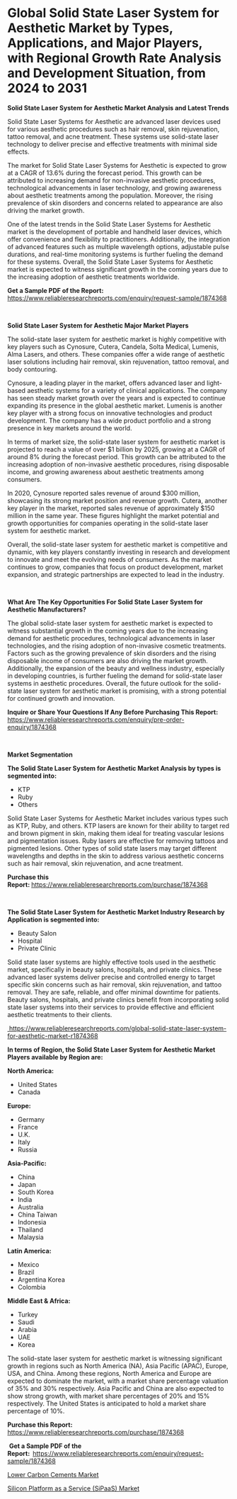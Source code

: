 <p><h1>Global Solid State Laser System for Aesthetic Market by Types, Applications, and Major Players, with Regional Growth Rate Analysis and Development Situation, from 2024 to 2031</h1></p><p><strong>Solid State Laser System for Aesthetic Market Analysis and Latest Trends</strong></p>
<p><p>Solid State Laser Systems for Aesthetic are advanced laser devices used for various aesthetic procedures such as hair removal, skin rejuvenation, tattoo removal, and acne treatment. These systems use solid-state laser technology to deliver precise and effective treatments with minimal side effects.</p><p>The market for Solid State Laser Systems for Aesthetic is expected to grow at a CAGR of 13.6% during the forecast period. This growth can be attributed to increasing demand for non-invasive aesthetic procedures, technological advancements in laser technology, and growing awareness about aesthetic treatments among the population. Moreover, the rising prevalence of skin disorders and concerns related to appearance are also driving the market growth.</p><p>One of the latest trends in the Solid State Laser Systems for Aesthetic market is the development of portable and handheld laser devices, which offer convenience and flexibility to practitioners. Additionally, the integration of advanced features such as multiple wavelength options, adjustable pulse durations, and real-time monitoring systems is further fueling the demand for these systems. Overall, the Solid State Laser Systems for Aesthetic market is expected to witness significant growth in the coming years due to the increasing adoption of aesthetic treatments worldwide.</p></p>
<p><strong>Get a Sample PDF of the Report:&nbsp;</strong> <a href="https://www.reliableresearchreports.com/enquiry/request-sample/1874368">https://www.reliableresearchreports.com/enquiry/request-sample/1874368</a></p>
<p>&nbsp;</p>
<p><strong>Solid State Laser System for Aesthetic Major Market Players</strong></p>
<p><p>The solid-state laser system for aesthetic market is highly competitive with key players such as Cynosure, Cutera, Candela, Solta Medical, Lumenis, Alma Lasers, and others. These companies offer a wide range of aesthetic laser solutions including hair removal, skin rejuvenation, tattoo removal, and body contouring.</p><p>Cynosure, a leading player in the market, offers advanced laser and light-based aesthetic systems for a variety of clinical applications. The company has seen steady market growth over the years and is expected to continue expanding its presence in the global aesthetic market. Lumenis is another key player with a strong focus on innovative technologies and product development. The company has a wide product portfolio and a strong presence in key markets around the world.</p><p>In terms of market size, the solid-state laser system for aesthetic market is projected to reach a value of over $1 billion by 2025, growing at a CAGR of around 8% during the forecast period. This growth can be attributed to the increasing adoption of non-invasive aesthetic procedures, rising disposable income, and growing awareness about aesthetic treatments among consumers.</p><p>In 2020, Cynosure reported sales revenue of around $300 million, showcasing its strong market position and revenue growth. Cutera, another key player in the market, reported sales revenue of approximately $150 million in the same year. These figures highlight the market potential and growth opportunities for companies operating in the solid-state laser system for aesthetic market.</p><p>Overall, the solid-state laser system for aesthetic market is competitive and dynamic, with key players constantly investing in research and development to innovate and meet the evolving needs of consumers. As the market continues to grow, companies that focus on product development, market expansion, and strategic partnerships are expected to lead in the industry.</p></p>
<p>&nbsp;</p>
<p><strong>What Are The Key Opportunities For Solid State Laser System for Aesthetic Manufacturers?</strong></p>
<p><p>The global solid-state laser system for aesthetic market is expected to witness substantial growth in the coming years due to the increasing demand for aesthetic procedures, technological advancements in laser technologies, and the rising adoption of non-invasive cosmetic treatments. Factors such as the growing prevalence of skin disorders and the rising disposable income of consumers are also driving the market growth. Additionally, the expansion of the beauty and wellness industry, especially in developing countries, is further fueling the demand for solid-state laser systems in aesthetic procedures. Overall, the future outlook for the solid-state laser system for aesthetic market is promising, with a strong potential for continued growth and innovation.</p></p>
<p><strong>Inquire or Share Your Questions If Any Before Purchasing This Report:</strong> <a href="https://www.reliableresearchreports.com/enquiry/pre-order-enquiry/1874368">https://www.reliableresearchreports.com/enquiry/pre-order-enquiry/1874368</a></p>
<p>&nbsp;</p>
<p><strong>Market Segmentation</strong></p>
<p><strong>The Solid State Laser System for Aesthetic Market Analysis by types is segmented into:</strong></p>
<p><ul><li>KTP</li><li>Ruby</li><li>Others</li></ul></p>
<p><p>Solid State Laser Systems for Aesthetic Market includes various types such as KTP, Ruby, and others. KTP lasers are known for their ability to target red and brown pigment in skin, making them ideal for treating vascular lesions and pigmentation issues. Ruby lasers are effective for removing tattoos and pigmented lesions. Other types of solid state lasers may target different wavelengths and depths in the skin to address various aesthetic concerns such as hair removal, skin rejuvenation, and acne treatment.</p></p>
<p><strong>Purchase this Report:&nbsp;</strong><a href="https://www.reliableresearchreports.com/purchase/1874368">https://www.reliableresearchreports.com/purchase/1874368</a></p>
<p>&nbsp;</p>
<p><strong>The Solid State Laser System for Aesthetic Market Industry Research by Application is segmented into:</strong></p>
<p><ul><li>Beauty Salon</li><li>Hospital</li><li>Private Clinic</li></ul></p>
<p><p>Solid state laser systems are highly effective tools used in the aesthetic market, specifically in beauty salons, hospitals, and private clinics. These advanced laser systems deliver precise and controlled energy to target specific skin concerns such as hair removal, skin rejuvenation, and tattoo removal. They are safe, reliable, and offer minimal downtime for patients. Beauty salons, hospitals, and private clinics benefit from incorporating solid state laser systems into their services to provide effective and efficient aesthetic treatments to their clients.</p></p>
<p><a href="https://www.reliableresearchreports.com/global-solid-state-laser-system-for-aesthetic-market-r1874368">&nbsp;https://www.reliableresearchreports.com/global-solid-state-laser-system-for-aesthetic-market-r1874368</a></p>
<p><strong>In terms of Region, the Solid State Laser System for Aesthetic Market Players available by Region are:</strong></p>
<p>
    <p> <strong> North America: </strong>
        <ul>
            <li>United States</li>
            <li>Canada</li>
        </ul>
        </p> 
    <p> <strong> Europe: </strong>
        <ul>
            <li>Germany</li>
            <li>France</li>
            <li>U.K.</li>
            <li>Italy</li>
            <li>Russia</li>
        </ul>
        </p> 
    <p> <strong> Asia-Pacific: </strong>
        <ul>
            <li>China</li>
            <li>Japan</li>
            <li>South Korea</li>
            <li>India</li>
            <li>Australia</li>
            <li>China Taiwan</li>
            <li>Indonesia</li>
            <li>Thailand</li>
            <li>Malaysia</li>
        </ul>
        </p> 
    <p> <strong> Latin America: </strong>
        <ul>
            <li>Mexico</li>
            <li>Brazil</li>
            <li>Argentina Korea</li>
            <li>Colombia</li>
        </ul>
        </p> 
    <p> <strong> Middle East & Africa: </strong>
        <ul>
            <li>Turkey</li>
            <li>Saudi</li>
            <li>Arabia</li>
            <li>UAE</li>
            <li>Korea</li>
        </ul>
    </p>
    </p>
<p><p>The solid-state laser system for aesthetic market is witnessing significant growth in regions such as North America (NA), Asia Pacific (APAC), Europe, USA, and China. Among these regions, North America and Europe are expected to dominate the market, with a market share percentage valuation of 35% and 30% respectively. Asia Pacific and China are also expected to show strong growth, with market share percentages of 20% and 15% respectively. The United States is anticipated to hold a market share percentage of 10%.</p></p>
<p><strong>Purchase this Report: </strong><a href="https://www.reliableresearchreports.com/purchase/1874368">https://www.reliableresearchreports.com/purchase/1874368</a></p>
<p>&nbsp;<strong>Get a Sample PDF of the Report:&nbsp;&nbsp;</strong><a href="https://www.reliableresearchreports.com/enquiry/request-sample/1874368">https://www.reliableresearchreports.com/enquiry/request-sample/1874368</a></p>
<p><strong></strong></p>
<p><p><a href="https://issuu.com/reportprime-2/docs/lower-carbon-cements-market-size-2030.pptx">Lower Carbon Cements Market</a></p><p><a href="https://invited-way-688.notion.site/Silicon-Platform-as-a-Service-SiPaaS-Market-Research-Report-Its-History-and-Forecast-2024-to-2031-220cdd82ad8b4946972c6f218ec1f748">Silicon Platform as a Service (SiPaaS) Market</a></p></p>